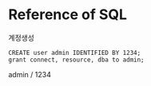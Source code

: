 # Reference of SQL

계정생성
```
CREATE user admin IDENTIFIED BY 1234;
grant connect, resource, dba to admin;
```

admin / 1234